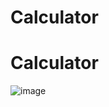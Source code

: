 ﻿# Calculator
# Calculator
![image](https://github.com/user-attachments/assets/a90c650e-b31e-472e-a5b7-aaf9809df97a)
